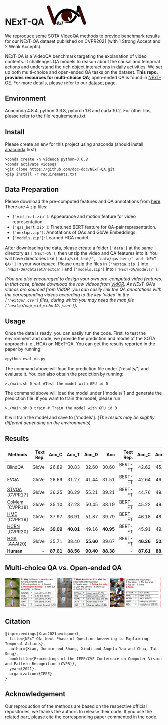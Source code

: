 # NExT-QA <img src="images/logo.png" height="64" width="128">

We reproduce some SOTA VideoQA methods to provide benchmark results for our NExT-QA dataset published on CVPR2021 (with 1 Strong Accept and 2 Weak Accepts). 

NExT-QA is a VideoQA benchmark targeting the explanation of video contents. It challenges QA models to reason about the causal and temporal actions and understand the rich object interactions in daily activities. We set up both multi-choice and open-ended QA tasks on the dataset. <strong>This repo. provides resources for multi-choice QA</strong>; open-ended QA is found in [NExT-OE](https://github.com/doc-doc/NExT-OE). For more details, please refer to our [dataset](https://doc-doc.github.io/junbin.github.io/docs/nextqa.html) page.

## Environment

Anaconda 4.8.4, python 3.6.8, pytorch 1.6 and cuda 10.2. For other libs, please refer to the file requirements.txt.

## Install
Please create an env for this project using anaconda (should install [anaconda](https://docs.anaconda.com/anaconda/install/linux/) first)
```
>conda create -n videoqa python=3.6.8
>conda activate videoqa
>git clone https://github.com/doc-doc/NExT-QA.git
>pip install -r requirements.txt
```
## Data Preparation
Please download the pre-computed features and QA annotations from [here](https://drive.google.com/drive/folders/1gKRR2es8-gRTyP25CvrrVtV6aN5UxttF?usp=sharing). There are 4 zip files: 
- ```['vid_feat.zip']```: Appearance and motion feature for video representation.
- ```['qas_bert.zip']```: Finetuned BERT feature for QA-pair representation.
- ```['nextqa.zip']```: Annotations of QAs and GloVe Embeddings. 
- ```['models.zip']```: Learned HGA model. 

After downloading the data, please create a folder ```['data']``` at the same directory as ```['NExT-QA']```, then unzip the video and QA features into it. You will have directories like ```['data/vid_feat/', 'data/qas_bert/' and 'NExT-QA/']``` in your workspace. Please unzip the files in ```['nextqa.zip']``` into ```['NExT-QA/dataset/nextqa']``` and ```['models.zip']``` into ```['NExT-QA/models/']```. 

*(You are also encouraged to design your own pre-computed video features. In that case, please download the raw videos from [VidOR](https://xdshang.github.io/docs/vidor.html). As NExT-QA's videos are sourced from VidOR, you can easily link the QA annotations with the corresponding videos according to the key 'video' in the ```['nextqa/.csv']``` files, during which you may need the map file ```['nextqa/map_vid_vidorID.json']```)*.


## Usage
Once the data is ready, you can easily run the code. First, to test the environment and code, we provide the prediction and model of the SOTA approach (i.e., HGA) on NExT-QA. 
You can get the results reported in the paper by running: 
```
>python eval_mc.py
```
The command above will load the prediction file under ['results/'] and evaluate it. 
You can also obtain the prediction by running: 
```
>./main.sh 0 val #Test the model with GPU id 0
```
The command above will load the model under ['models/'] and generate the prediction file.
If you want to train the model, please run
```
>./main.sh 0 train # Train the model with GPU id 0
```
It will train the model and save to ['models']. (*The results may be slightly different depending on the environments*)
## Results
| Methods                  | Text Rep. | Acc_C | Acc_T | Acc_D | Acc | Text Rep. | Acc_C | Acc_T | Acc_D | Acc   |
| -------------------------| --------: | ----: | ----: | ----: | ---:| --------: | ----: | ----: | ----: | ----: |
| BlindQA                  |   GloVe   | 26.89 | 30.83 | 32.60 | 30.60 | BERT-FT | 42.62 | 45.53 | 43.89 | 43.76 |
| EVQA                     |   GloVe   | 28.69 | 31.27 | 41.44 | 31.51 | BERT-FT | 42.64 | 46.34 | 45.82 | 44.24 |
| [STVQA](https://openaccess.thecvf.com/content_cvpr_2017/papers/Jang_TGIF-QA_Toward_Spatio-Temporal_CVPR_2017_paper.pdf) [CVPR17]  |   GloVe   | 36.25 | 36.29 | 55.21 | 39.21 | BERT-FT | 44.76 | 49.26 | 55.86 | 47.94 |
| [CoMem](https://openaccess.thecvf.com/content_cvpr_2018/CameraReady/1924.pdf) [CVPR18]  |   GloVe   | 35.10 | 37.28 | 50.45 | 38.19 | BERT-FT | 45.22 | 49.07 | 55.34 | 48.04 |
| [HME](https://openaccess.thecvf.com/content_CVPR_2019/papers/Fan_Heterogeneous_Memory_Enhanced_Multimodal_Attention_Model_for_Video_Question_Answering_CVPR_2019_paper.pdf) [CVPR19]    |   GloVe   | 37.97 | 36.91 | 51.87 | 39.79 | BERT-FT | 46.18 | 48.20 | 58.30 | 48.72 |
| [HCRN](https://openaccess.thecvf.com/content_CVPR_2020/papers/Le_Hierarchical_Conditional_Relation_Networks_for_Video_Question_Answering_CVPR_2020_paper.pdf) [CVPR20]   |   GloVe   | **39.09** | **40.01** | 49.16 | **40.95** | BERT-FT | 45.91 | 49.26 | 53.67 | 48.20 |
| [HGA](https://ojs.aaai.org//index.php/AAAI/article/view/6767) [AAAI20]    |   GloVe   | 35.71 | 38.40 | **55.60** | 39.67 | BERT-FT | **46.26** | **50.74** | **59.33** | **49.74** |
| **Human**                |    -      | **87.61** | **88.56** | **90.40** | **88.38** |  -  | **87.61** | **88.56** | **90.40** | **88.38** |
## Multi-choice QA *vs.* Open-ended QA
![vis mc_oe](./images/res-mc-oe.png)
## Citation
```
@inproceedings{Xiao2021nextqanext,
  title={NExT-QA: Next Phase of Question-Answering to Explaining Temporal Actions},
  author={Xiao, Junbin and Shang, Xindi and Angela Yao and Chua, Tat-Seng},
  booktitle={Proceedings of the IEEE/CVF Conference on Computer Vision and Pattern Recognition (CVPR)},
  year={2021},
  organization={IEEE}
}
```
## Acknowledgement
Our reproduction of the methods are based on the respective official repositories, we thanks the authors to release their code. If you use the related part, please cite the corresponding paper commented in the code.
